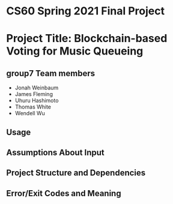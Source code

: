 # CS60 Spring 2021 Final Project
# Project Title: Blockchain-based Voting for Music Queueing
## group7 Team members
- Jonah Weinbaum
- James Fleming
- Uhuru Hashimoto
- Thomas White
- Wendell Wu

## Usage

## Assumptions About Input

## Project Structure and Dependencies

## Error/Exit Codes and Meaning